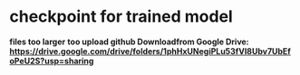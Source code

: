 # checkpoint for trained model

<strong>files too larger</strong>
<strong>  too upload github
 <strong> Download</strong>from Google Drive: 
https://drive.google.com/drive/folders/1phHxUNegiPLu53fVI8Ubv7UbEfoPeU2S?usp=sharing
